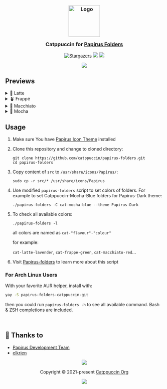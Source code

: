 <h3 align="center">
	<img src="https://raw.githubusercontent.com/catppuccin/catppuccin/main/assets/logos/exports/1544x1544_circle.png" width="100" alt="Logo"/><br/>
	<img src="https://raw.githubusercontent.com/catppuccin/catppuccin/main/assets/misc/transparent.png" height="30" width="0px"/>
	Catppuccin for <a href="https://github.com/PapirusDevelopmentTeam/papirus-icon-theme">Papirus Folders</a>
	<img src="https://raw.githubusercontent.com/catppuccin/catppuccin/main/assets/misc/transparent.png" height="30" width="0px"/>
</h3>
<p align="center">
    <a href="https://github.com/catppuccin/papirus-folders/stargazers"><img alt="Stargazers" src="https://img.shields.io/github/stars/catppuccin/papirus-folders?colorA=363a4f&colorB=b7bdf8&style=for-the-badge"></a>
    <a href="https://github.com/catppuccin/papirus-folders/issues"><img src="https://img.shields.io/github/issues/catppuccin/papirus-folders?colorA=363a4f&colorB=f5a97f&style=for-the-badge"></a>
    <a href="https://github.com/catppuccin/papirus-folders/contributors"><img src="https://img.shields.io/github/contributors/catppuccin/papirus-folders?colorA=363a4f&colorB=a6da95&style=for-the-badge"></a>
</p>

<p align="center">
  <img src="https://raw.githubusercontent.com/catppuccin/papirus-folders/main/assets/folders.png"/>
</p>

## Previews

<details>
<summary>🌻 Latte</summary>
  <img src="https://raw.githubusercontent.com/catppuccin/papirus-folders/main/assets/folders-latte.png"/>
</details>
<details>
<summary>🪴 Frappé</summary>
  <img src="https://raw.githubusercontent.com/catppuccin/papirus-folders/main/assets/folders-frappe.png"/>
</details>
<details>
<summary>🌺 Macchiato</summary>
  <img src="https://raw.githubusercontent.com/catppuccin/papirus-folders/main/assets/folders-macchiato.png"/>
</details>
<details>
<summary>🌿 Mocha</summary>
  <img src="https://raw.githubusercontent.com/catppuccin/papirus-folders/main/assets/folders-mocha.png"/>
</details>

## Usage

1. Make sure You have [Papirus Icon Theme](https://github.com/PapirusDevelopmentTeam/papirus-icon-theme) installed
2. Clone this repository and change to cloned directory:
    ```
    git clone https://github.com/catppuccin/papirus-folders.git
    cd papirus-folders
    ```
3. Copy content of `src` to `/usr/share/icons/Papirus/`:
    ```
    sudo cp -r src/* /usr/share/icons/Papirus  
    ```
4. Use modified `papirus-folders` script to set colors of folders. For example to set Catppuccin-Mocha-Blue folders for Papirus-Dark theme:
    ```
    ./papirus-folders -C cat-mocha-blue --theme Papirus-Dark
    ```
5. To check all available colors:
    ```
    ./papirus-folders -l
    ```
    all colors are named as `cat-"flavour"-"colour"` 
    
    for example: 
    
    `cat-latte-lavender`, `cat-frappe-green`, `cat-macchiato-red`...
6. Visit [Papirus-folders](https://github.com/PapirusDevelopmentTeam/papirus-folders) to learn more about this script

### For Arch Linux Users

With your favorite AUR helper, install with:

```sh
yay -S papirus-folders-catppuccin-git
```

then you could run `papirus-folders -h` to see all available command. Bash & ZSH completions are included.

&nbsp;

## 💝 Thanks to
- [Papirus Development Team](https://github.com/PapirusDevelopmentTeam)
- [elkrien](https://github.com/elkrien)

<p align="center"><img src="https://raw.githubusercontent.com/catppuccin/catppuccin/main/assets/footers/gray0_ctp_on_line.svg?sanitize=true" /></p>
<p align="center">Copyright &copy; 2021-present <a href="https://github.com/catppuccin" target="_blank">Catppuccin Org</a>
<p align="center"><a href="https://github.com/catppuccin/catppuccin/blob/main/LICENSE"><img src="https://img.shields.io/static/v1.svg?style=for-the-badge&label=License&message=MIT&logoColor=d9e0ee&colorA=363a4f&colorB=b7bdf8"/></a></p>
